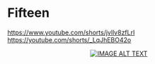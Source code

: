 # Fifteen

https://www.youtube.com/shorts/jvllv8zfLrI
https://youtube.com/shorts/_LqJhEBO42o

<div align="center">
  <a href="https://youtube.com/shorts/_LqJhEBO42o"><img src="https://img.youtube.com/vi/YOUTUBE_VIDEO_ID_HERE/0.jpg" alt="IMAGE ALT TEXT"></a>
</div>
